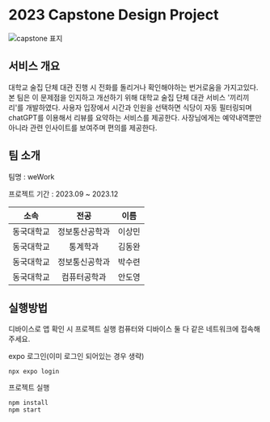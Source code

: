 # 2023 Capstone Design Project

![capstone 표지](https://github.com/WS-VSA-WeWork/Capstone_WeWork/assets/122766043/b63821fd-8c30-46c0-9739-8ea028c24cbb)

## 서비스 개요
대학교 술집 단체 대관 진행 시 전화를 돌리거나 확인해야하는 번거로움을 가지고있다. 본 팀은 이 문제점을 인지하고 개선하기 위해 대학교 술집 단체 대관 서비스 '끼리끼리'를 개발하였다. 사용자 입장에서 시간과 인원을 선택하면 식당이 자동 필터링되며 chatGPT를 이용해서 리뷰를 요약하는 서비스를 제공한다. 사장님에게는 예약내역뿐만 아니라 관련 인사이트를 보여주며 편의를 제공한다.  

## 팀 소개
<p>팀명 : weWork</p>
<p>프로젝트 기간 : 2023.09 ~ 2023.12</p>

|    소속    |          전공           |  이름  |
| :--------: | :---------------------: | :----: |
| 동국대학교 | 정보통산공학과 | 이상민 |
| 동국대학교 | 통계학과 | 김동완 |
| 동국대학교 | 정보통신공학과 | 박수련 |
| 동국대학교 | 컴퓨터공학과 | 안도영 |

## 실행방법

디바이스로 앱 확인 시 프로젝트 실행 컴퓨터와 디바이스 둘 다 같은 네트워크에 접속해주세요.

expo 로그인(이미 로그인 되어있는 경우 생략)
```
npx expo login
```


프로젝트 실행
```
npm install
npm start
```
